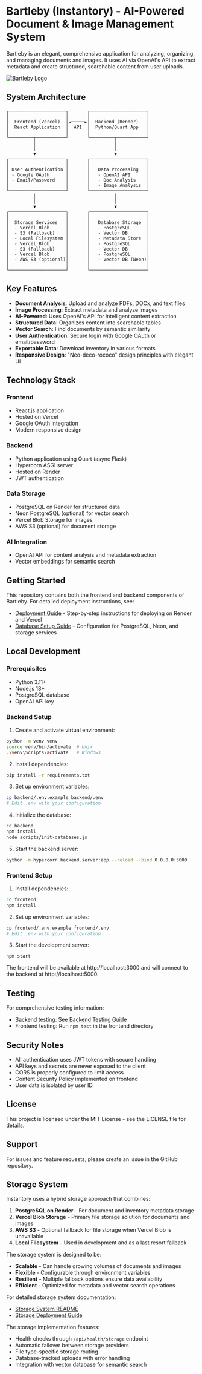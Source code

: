 # Bartleby (Instantory) - AI-Powered Document & Image Management System

Bartleby is an elegant, comprehensive application for analyzing, organizing, and managing documents and images. It uses AI via OpenAI's API to extract metadata and create structured, searchable content from user uploads.

![Bartleby Logo](frontend/src/assets/NeonBartlebebyGreen.png)

## System Architecture

```
┌─────────────────────┐       ┌─────────────────────┐
│                     │       │                     │
│  Frontend (Vercel)  │◄─────►│  Backend (Render)   │
│  React Application  │  API  │  Python/Quart App   │
│                     │       │                     │
└─────────┬───────────┘       └─────────┬───────────┘
          │                             │
          │                             │
          ▼                             ▼
┌─────────────────────┐       ┌─────────────────────┐
│                     │       │                     │
│ User Authentication │       │   Data Processing   │
│ - Google OAuth      │       │   - OpenAI API      │
│ - Email/Password    │       │   - Doc Analysis    │
│                     │       │   - Image Analysis  │
└─────────────────────┘       └─────────────────────┘
          │                             │
          │                             │
          ▼                             ▼
┌─────────────────────┐       ┌─────────────────────┐
│                     │       │                     │
│  Storage Services   │       │   Database Storage  │
│  - Vercel Blob      │       │   - PostgreSQL      │
│  - S3 (Fallback)    │       │   - Vector DB       │
│  - Local Filesystem │       │   - Metadata Store  │
│  - Vercel Blob      │       │   - PostgreSQL      │
│  - S3 (Fallback)    │       │   - Vector DB       │
│  - Vercel Blob      │       │   - PostgreSQL      │
│  - AWS S3 (optional)│       │   - Vector DB (Neon)│
│                     │       │                     │
└─────────────────────┘       └─────────────────────┘
```

## Key Features

- **Document Analysis**: Upload and analyze PDFs, DOCx, and text files
- **Image Processing**: Extract metadata and analyze images
- **AI-Powered**: Uses OpenAI's API for intelligent content extraction
- **Structured Data**: Organizes content into searchable tables
- **Vector Search**: Find documents by semantic similarity
- **User Authentication**: Secure login with Google OAuth or email/password
- **Exportable Data**: Download inventory in various formats
- **Responsive Design**: "Neo-deco-rococo" design principles with elegant UI

## Technology Stack

### Frontend
- React.js application
- Hosted on Vercel
- Google OAuth integration
- Modern responsive design

### Backend
- Python application using Quart (async Flask)
- Hypercorn ASGI server
- Hosted on Render
- JWT authentication

### Data Storage
- PostgreSQL on Render for structured data
- Neon PostgreSQL (optional) for vector search
- Vercel Blob Storage for images
- AWS S3 (optional) for document storage

### AI Integration
- OpenAI API for content analysis and metadata extraction
- Vector embeddings for semantic search

## Getting Started

This repository contains both the frontend and backend components of Bartleby. For detailed deployment instructions, see:

- [Deployment Guide](DEPLOYMENT.md) - Step-by-step instructions for deploying on Render and Vercel
- [Database Setup Guide](DATABASE_SETUP.md) - Configuration for PostgreSQL, Neon, and storage services

## Local Development

### Prerequisites
- Python 3.11+
- Node.js 18+
- PostgreSQL database
- OpenAI API key

### Backend Setup

1. Create and activate virtual environment:
```bash
python -m venv venv
source venv/bin/activate  # Unix
.\venv\Scripts\activate   # Windows
```

2. Install dependencies:
```bash
pip install -r requirements.txt
```

3. Set up environment variables:
```bash
cp backend/.env.example backend/.env
# Edit .env with your configuration
```

4. Initialize the database:
```bash
cd backend
npm install
node scripts/init-databases.js
```

5. Start the backend server:
```bash
python -m hypercorn backend.server:app --reload --bind 0.0.0.0:5000
```

### Frontend Setup

1. Install dependencies:
```bash
cd frontend
npm install
```

2. Set up environment variables:
```bash
cp frontend/.env.example frontend/.env
# Edit .env with your configuration
```

3. Start the development server:
```bash
npm start
```

The frontend will be available at http://localhost:3000 and will connect to the backend at http://localhost:5000.

## Testing

For comprehensive testing information:

- Backend testing: See [Backend Testing Guide](backend/BACKEND_TESTING_README.md)
- Frontend testing: Run `npm test` in the frontend directory

## Security Notes

- All authentication uses JWT tokens with secure handling
- API keys and secrets are never exposed to the client
- CORS is properly configured to limit access
- Content Security Policy implemented on frontend
- User data is isolated by user ID

## License

This project is licensed under the MIT License - see the LICENSE file for details.

## Support

For issues and feature requests, please create an issue in the GitHub repository.

## Storage System

Instantory uses a hybrid storage approach that combines:

1. **PostgreSQL on Render** - For document and inventory metadata storage
2. **Vercel Blob Storage** - Primary file storage solution for documents and images
3. **AWS S3** - Optional fallback for file storage when Vercel Blob is unavailable
4. **Local Filesystem** - Used in development and as a last resort fallback

The storage system is designed to be:

- **Scalable** - Can handle growing volumes of documents and images
- **Flexible** - Configurable through environment variables
- **Resilient** - Multiple fallback options ensure data availability
- **Efficient** - Optimized for metadata and vector search operations

For detailed storage system documentation:
- [Storage System README](backend/STORAGE_README.md)
- [Storage Deployment Guide](backend/STORAGE_DEPLOYMENT.md)

The storage implementation features:
- Health checks through `/api/health/storage` endpoint
- Automatic failover between storage providers
- File type-specific storage routing
- Database-tracked uploads with error handling
- Integration with vector database for semantic search
